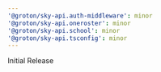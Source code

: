 ```yaml
---
'@groton/sky-api.auth-middleware': minor
'@groton/sky-api.oneroster': minor
'@groton/sky-api.school': minor
'@groton/sky-api.tsconfig': minor
---
```


Initial Release
